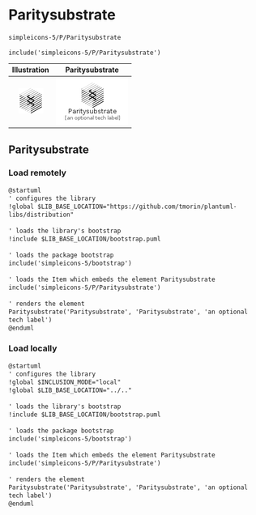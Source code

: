 # Paritysubstrate


```text
simpleicons-5/P/Paritysubstrate
```

```text
include('simpleicons-5/P/Paritysubstrate')
```



| Illustration | Paritysubstrate |
| :---: | :---: |
| ![illustration for Illustration](../../simpleicons-5/P/Paritysubstrate.png) | ![illustration for Paritysubstrate](../../simpleicons-5/P/Paritysubstrate.Local.png) |




## Paritysubstrate

### Load remotely
```plantuml
@startuml
' configures the library
!global $LIB_BASE_LOCATION="https://github.com/tmorin/plantuml-libs/distribution"

' loads the library's bootstrap
!include $LIB_BASE_LOCATION/bootstrap.puml

' loads the package bootstrap
include('simpleicons-5/bootstrap')

' loads the Item which embeds the element Paritysubstrate
include('simpleicons-5/P/Paritysubstrate')

' renders the element
Paritysubstrate('Paritysubstrate', 'Paritysubstrate', 'an optional tech label')
@enduml
```

### Load locally
```plantuml
@startuml
' configures the library
!global $INCLUSION_MODE="local"
!global $LIB_BASE_LOCATION="../.."

' loads the library's bootstrap
!include $LIB_BASE_LOCATION/bootstrap.puml

' loads the package bootstrap
include('simpleicons-5/bootstrap')

' loads the Item which embeds the element Paritysubstrate
include('simpleicons-5/P/Paritysubstrate')

' renders the element
Paritysubstrate('Paritysubstrate', 'Paritysubstrate', 'an optional tech label')
@enduml
```

